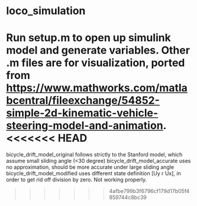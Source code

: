# loco_simulation
Run setup.m to open up simulink model and generate variables.
Other .m files are for visualization, ported from https://www.mathworks.com/matlabcentral/fileexchange/54852-simple-2d-kinematic-vehicle-steering-model-and-animation.
<<<<<<< HEAD
=======

bicycle_drift_model_original follows strictly to the Stanford model, which assume small sliding angle (<30 degree)
bicycle_drift_model_accurate uses no approximation, should be more accurate under large sliding angle
bicycle_drift_model_modified uses different state definition [Uy r Ux], in order to get rid off division by zero. Not working properly.
>>>>>>> 4afbe799b3f6796cf179d17b05f4859744c8bc39
